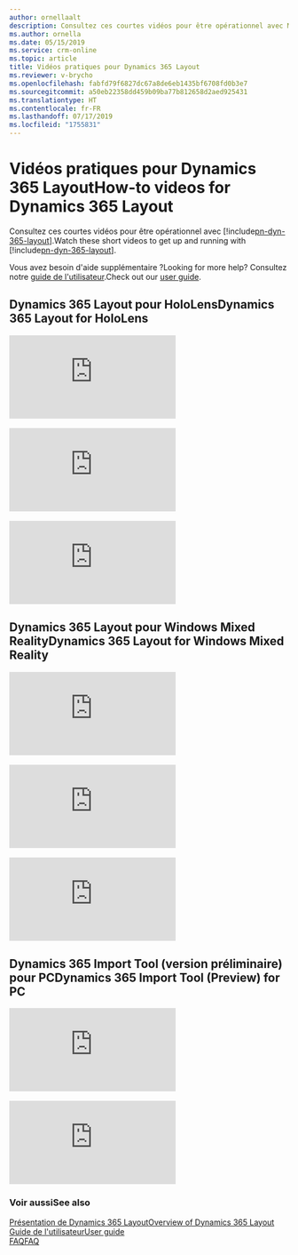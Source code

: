```yaml
---
author: ornellaalt
description: Consultez ces courtes vidéos pour être opérationnel avec Microsoft Dynamics 365 Layout
ms.author: ornella
ms.date: 05/15/2019
ms.service: crm-online
ms.topic: article
title: Vidéos pratiques pour Dynamics 365 Layout
ms.reviewer: v-brycho
ms.openlocfilehash: fabfd79f6827dc67a8de6eb1435bf6708fd0b3e7
ms.sourcegitcommit: a50eb22358dd459b09ba77b812658d2aed925431
ms.translationtype: HT
ms.contentlocale: fr-FR
ms.lasthandoff: 07/17/2019
ms.locfileid: "1755831"
---
```

# <a name="how-to-videos-for-dynamics-365-layout"></a><span data-ttu-id="a070e-103">Vidéos pratiques pour Dynamics 365 Layout</span><span class="sxs-lookup"><span data-stu-id="a070e-103">How-to videos for Dynamics 365 Layout</span></span>

<span data-ttu-id="a070e-104">Consultez ces courtes vidéos pour être opérationnel avec [!include[pn-dyn-365-layout](../includes/pn-dyn-365-layout.md)].</span><span class="sxs-lookup"><span data-stu-id="a070e-104">Watch these short videos to get up and running with [!include[pn-dyn-365-layout](../includes/pn-dyn-365-layout.md)].</span></span>

<span data-ttu-id="a070e-105">Vous avez besoin d'aide supplémentaire ?</span><span class="sxs-lookup"><span data-stu-id="a070e-105">Looking for more help?</span></span> <span data-ttu-id="a070e-106">Consultez notre [guide de l'utilisateur](user-guide.md).</span><span class="sxs-lookup"><span data-stu-id="a070e-106">Check out our [user guide](user-guide.md).</span></span>

## <a name="dynamics-365-layout-for-hololens"></a><span data-ttu-id="a070e-107">Dynamics 365 Layout pour HoloLens</span><span class="sxs-lookup"><span data-stu-id="a070e-107">Dynamics 365 Layout for HoloLens</span></span>

<div class="embeddedvideo"><iframe src="https://www.microsoft.com/en-us/videoplayer/embed/RE2EWQP" frameborder="0" allowfullscreen=""></iframe></div>
</br>
<div class="embeddedvideo"><iframe src="https://www.microsoft.com/en-us/videoplayer/embed/RE2EK2u" frameborder="0" allowfullscreen=""></iframe></div>
</br>
<div class="embeddedvideo"><iframe src="https://www.microsoft.com/en-us/videoplayer/embed/RE2EZt5" frameborder="0" allowfullscreen=""></iframe></div>

## <a name="dynamics-365-layout-for-windows-mixed-reality"></a><span data-ttu-id="a070e-108">Dynamics 365 Layout pour Windows Mixed Reality</span><span class="sxs-lookup"><span data-stu-id="a070e-108">Dynamics 365 Layout for Windows Mixed Reality</span></span>

<div class="embeddedvideo"><iframe src="https://www.microsoft.com/en-us/videoplayer/embed/RE2EOUG" frameborder="0" allowfullscreen=""></iframe></div>
</br>
<div class="embeddedvideo"><iframe src="https://www.microsoft.com/en-us/videoplayer/embed/RE2EK2x" frameborder="0" allowfullscreen=""></iframe></div>
</br>
<div class="embeddedvideo"><iframe src="https://www.microsoft.com/en-us/videoplayer/embed/RE2EK2w" frameborder="0" allowfullscreen=""></iframe></div>

## <a name="dynamics-365-import-tool-preview-for-pc"></a><span data-ttu-id="a070e-109">Dynamics 365 Import Tool (version préliminaire) pour PC</span><span class="sxs-lookup"><span data-stu-id="a070e-109">Dynamics 365 Import Tool (Preview) for PC</span></span>

<div class="embeddedvideo"><iframe src="https://www.microsoft.com/en-us/videoplayer/embed/RWqjaR" frameborder="0" allowfullscreen=""></iframe></div>
</br>
<div class="embeddedvideo"><iframe src="https://www.microsoft.com/en-us/videoplayer/embed/RWqDZa" frameborder="0" allowfullscreen=""></iframe></div>

### <a name="see-also"></a><span data-ttu-id="a070e-110">Voir aussi</span><span class="sxs-lookup"><span data-stu-id="a070e-110">See also</span></span>
[<span data-ttu-id="a070e-111">Présentation de Dynamics 365 Layout</span><span class="sxs-lookup"><span data-stu-id="a070e-111">Overview of Dynamics 365 Layout</span></span>](index.md)<br/>
[<span data-ttu-id="a070e-112">Guide de l'utilisateur</span><span class="sxs-lookup"><span data-stu-id="a070e-112">User guide</span></span>](user-guide.md)<br/>
[<span data-ttu-id="a070e-113">FAQ</span><span class="sxs-lookup"><span data-stu-id="a070e-113">FAQ</span></span>](faq.md)<br/>
